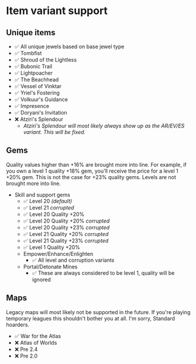 # Item variant support
## Unique items
- ✅ All unique jewels based on base jewel type
- ✅ Tombfist
- ✅ Shroud of the Lightless
- ✅ Bubonic Trail
- ✅ Lightpoacher
- ✅ The Beachhead
- ✅ Vessel of Vinktar
- ✅ Yriel's Fostering
- ✅ Volkuur's Guidance
- ✅ Impresence
- ✅ Doryani's Invitation
- ❌ Atziri's Splendour
  - *Atziri's Splendour will most likely always show up as the AR/EV/ES variant. This will be fixed.*

## Gems
Quality values higher than +16% are brought more into line. For example, if you own a level 1 quality +18% gem, you'll receive the price for a level 1 +20% gem. This is not the case for +23% quality gems. Levels are not brought more into line.
- Skill and support gems
  - ✅ Level 20 *(default)*
  - ✅ Level 21 *corrupted*
  - ✅ Level 20 Quality +20%
  - ✅ Level 20 Quality +20% *corrupted*
  - ✅ Level 20 Quality +23% *corrupted*
  - ✅ Level 21 Quality +20% *corrupted*
  - ✅ Level 21 Quality +23% *corrupted*
  - ✅ Level 1 Quality +20%
  - Empower/Enhance/Enlighten
    - ✅ All level and corruption variants
  - Portal/Detonate Mines
    - ✅ These are always considered to be level 1, quality will be ignored

## Maps
Legacy maps will most likely not be supported in the future. If you're playing temporary leagues this shouldn't bother you at all. I'm sorry, Standard hoarders.
- ✅ War for the Atlas
- ❌ Atlas of Worlds
- ❌ Pre 2.4
- ❌ Pre 2.0
